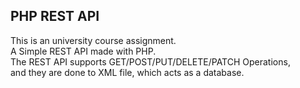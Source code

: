 ## PHP REST API   
This is an university course assignment.   
A Simple REST API made with PHP.   
The REST API supports GET/POST/PUT/DELETE/PATCH Operations,   
and they are done to XML file, which acts as a database.   
